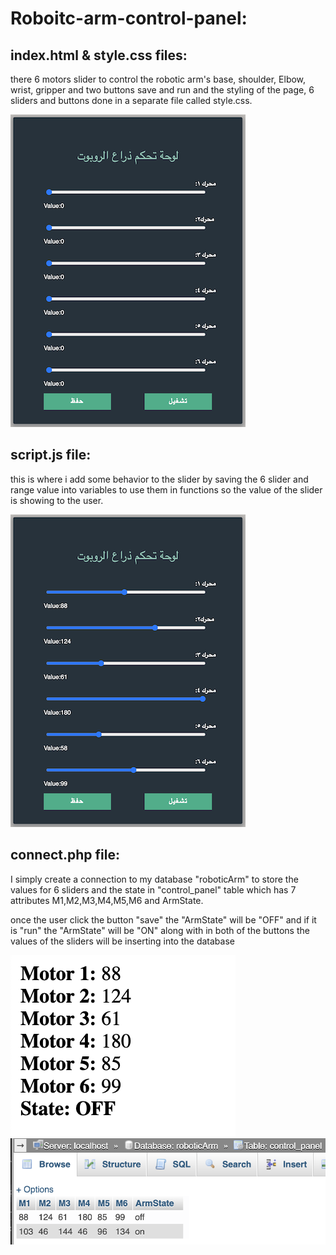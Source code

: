 # Roboitc-arm-control-panel: 

## index.html & style.css files:
  
there 6 motors slider to control the robotic arm's base, shoulder, Elbow, wrist, gripper and two buttons save and run
and the styling of the page, 6 sliders and buttons done in a separate file called style.css.

![](interface.png)

## script.js file: 
  
  this is where i add some behavior to the slider by saving the 6 slider and range value into variables to use them in functions so the value of the slider is showing to the user. 

![show](shown_values.png)

## connect.php file: 

  I simply create a connection to my database "roboticArm" to store the values for 6 sliders and the state in "control_panel" table which has 7 attributes M1,M2,M3,M4,M5,M6 and ArmState. 

  once the user click the button "save"  the "ArmState" will be "OFF" and if it is "run" the "ArmState" will be "ON" along with in both of the buttons the values of the sliders will be inserting into the database  


![values](slider's_value.png)
![db](DatabaseValues.png) 

